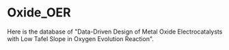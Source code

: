 # Oxide_OER
Here is the database of "Data-Driven Design of Metal Oxide Electrocatalysts with Low Tafel Slope in Oxygen Evolution Reaction".
